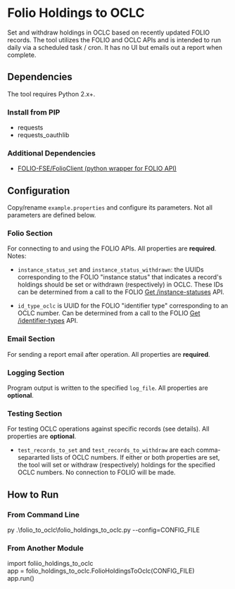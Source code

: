 # Folio Holdings to OCLC

Set and withdraw holdings in OCLC based on recently updated FOLIO records.  The tool utilizes the FOLIO and OCLC APIs and is intended to run daily via a scheduled task / cron.  It has no UI but emails out a report when complete.


## Dependencies

The tool requires Python 2.x+.

### Install from PIP
  - requests
  - requests_oauthlib

### Additional Dependencies
- [FOLIO-FSE/FolioClient (python wrapper for FOLIO API)](https://github.com/FOLIO-FSE/FolioClient)

## Configuration

Copy/rename `example.properties` and configure its parameters.  Not all parameters are defined below.

### Folio Section

For connecting to and using the FOLIO APIs.  All properties are **required**.  Notes:

- `instance_status_set` and `instance_status_withdrawn`: the UUIDs corresponding to the FOLIO "instance status" that indicates a record's holdings should be set or withdrawn (respectively) in OCLC.  These IDs can be determined from a call to the FOLIO [Get /instance-statuses](https://s3.amazonaws.com/foliodocs/api/mod-inventory-storage/p/instance-status.html#instance_statuses_get) API.

- `id_type_oclc` is UUID for the FOLIO "identifier type" corresponding to an OCLC number.   Can be determined from a call to the FOLIO [Get /identifier-types](https://s3.amazonaws.com/foliodocs/api/mod-inventory-storage/p/identifier-type.html#identifier_types_get) API.

### Email Section

For sending a report email after operation.  All properties are **required**.

### Logging Section

Program output is written to the specified `log_file`.  All properties are **optional**.

### Testing Section

For testing OCLC operations against specific records (see details).  All properties are **optional**.

- `test_records_to_set` and `test_records_to_withdraw` are each comma-separarted lists of OCLC numbers.  If either or both properties are set, the tool will set or withdraw (respectively) holdings for the specified OCLC numbers.  No connection to FOLIO will be made.

## How to Run

### From Command Line

py .\folio_to_oclc\folio_holdings_to_oclc.py --config=CONFIG_FILE



### From Another Module

import foliio_holdings_to_oclc  
app = folio_holdings_to_oclc.FolioHoldingsToOclc(CONFIG_FILE)  
app.run() 